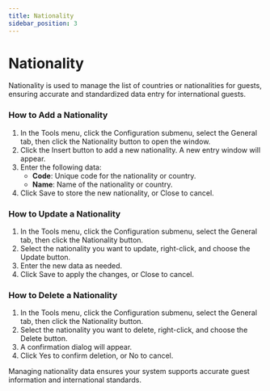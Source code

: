 ```yaml
---
title: Nationality
sidebar_position: 3
---
```


# Nationality

Nationality is used to manage the list of countries or nationalities for guests, ensuring accurate and standardized data entry for international guests.

### How to Add a Nationality

1. In the Tools menu, click the Configuration submenu, select the General tab, then click the Nationality button to open the window.
2. Click the Insert button to add a new nationality. A new entry window will appear.
3. Enter the following data:
   - **Code**: Unique code for the nationality or country.
   - **Name**: Name of the nationality or country.
4. Click Save to store the new nationality, or Close to cancel.

### How to Update a Nationality

1. In the Tools menu, click the Configuration submenu, select the General tab, then click the Nationality button.
2. Select the nationality you want to update, right-click, and choose the Update button.
3. Enter the new data as needed.
4. Click Save to apply the changes, or Close to cancel.

### How to Delete a Nationality

1. In the Tools menu, click the Configuration submenu, select the General tab, then click the Nationality button.
2. Select the nationality you want to delete, right-click, and choose the Delete button.
3. A confirmation dialog will appear.
4. Click Yes to confirm deletion, or No to cancel.

Managing nationality data ensures your system supports accurate guest information and international standards.
